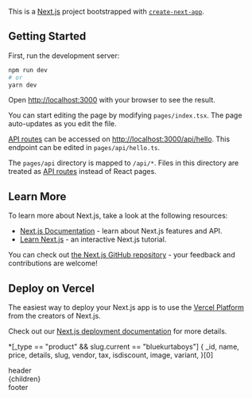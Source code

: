 This is a [Next.js](https://nextjs.org/) project bootstrapped with [`create-next-app`](https://github.com/vercel/next.js/tree/canary/packages/create-next-app).

## Getting Started

First, run the development server:

```bash
npm run dev
# or
yarn dev
```

Open [http://localhost:3000](http://localhost:3000) with your browser to see the result.

You can start editing the page by modifying `pages/index.tsx`. The page auto-updates as you edit the file.

[API routes](https://nextjs.org/docs/api-routes/introduction) can be accessed on [http://localhost:3000/api/hello](http://localhost:3000/api/hello). This endpoint can be edited in `pages/api/hello.ts`.

The `pages/api` directory is mapped to `/api/*`. Files in this directory are treated as [API routes](https://nextjs.org/docs/api-routes/introduction) instead of React pages.

## Learn More

To learn more about Next.js, take a look at the following resources:

- [Next.js Documentation](https://nextjs.org/docs) - learn about Next.js features and API.
- [Learn Next.js](https://nextjs.org/learn) - an interactive Next.js tutorial.

You can check out [the Next.js GitHub repository](https://github.com/vercel/next.js/) - your feedback and contributions are welcome!

## Deploy on Vercel

The easiest way to deploy your Next.js app is to use the [Vercel Platform](https://vercel.com/new?utm_medium=default-template&filter=next.js&utm_source=create-next-app&utm_campaign=create-next-app-readme) from the creators of Next.js.

Check out our [Next.js deployment documentation](https://nextjs.org/docs/deployment) for more details.

*[_type == "product" && slug.current == "bluekurtaboys"] {
    _id,
      name,
      price,
      details,
      slug,
      vendor,
      tax,
      isdiscount,
      image,
      variant,
  }[0]





  <div className="">
      <div className="">
        <div className="">header</div>
      </div>
      <div className="grid-area-sidebar">
        <div className="w-1/5 h-4/5">
          <AdminLeftNav />
        </div>
      </div>
      <div className="grid-area-main-content">
        <div className="h-4/5">{children}</div>
      </div>
      <div className="">
        <div className="">footer</div>
      </div>
    </div>
  